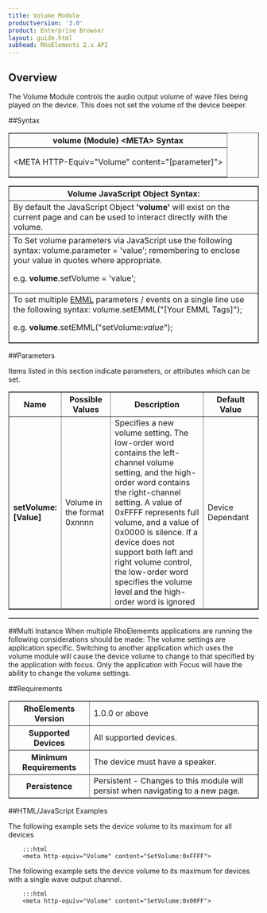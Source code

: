 ```yaml
---
title: Volume Module
productversion: '3.0'
product: Enterprise Browser
layout: guide.html
subhead: RhoElements 2.x API
---
```


## Overview
The Volume Module controls the audio output volume of wave files being played on the device. This does not set the volume of the device beeper.

##Syntax

<table class="facelift" style="width:100%" border="1" padding="5px"> 
<tr>
<th class="tableHeading">volume (Module) &lt;META&gt; Syntax</th>
</tr>
<tr>
<td class="clsSyntaxCells clsOddRow"><p>&lt;META HTTP-Equiv="Volume" content="[parameter]"&gt;</p>
</td>
</tr>
</table>

<table class="facelift" style="width:100%" border="1" padding="5px"> <tr><th class="tableHeading">Volume JavaScript Object Syntax:</th></tr>
<tr><td class="clsSyntaxCells clsOddRow">
By default the JavaScript Object <b>'volume'</b> will exist on the current page and can be used to interact directly with the volume.
</td>
</tr>
<tr><td class="clsSyntaxCells clsEvenRow">
To Set volume parameters via JavaScript use the following syntax: volume.parameter = 'value'; remembering to enclose your value in quotes where appropriate.  
<P />e.g. <b>volume</b>.setVolume = 'value';
</td>
</tr>
<tr><td class="clsSyntaxCells clsOddRow">							
To set multiple <a href="/rhoelements/EMMLOverview">EMML</a> parameters / events on a single line use the following syntax: volume.setEMML("[Your EMML Tags]");
<P />
e.g. <b>volume</b>.setEMML("setVolume:<i>value</i>");							
</td>
</tr>
</table>

##Parameters

Items listed in this section indicate parameters, or attributes which can be set.

<table class="facelift" style="width:100%" border="1" padding="5px"> <col width="20%" /><col width="20%" /><col width="38%" /><col width="22%" /><tr><th class="tableHeading">Name</th><th class="tableHeading">Possible Values</th><th class="tableHeading">Description</th><th class="tableHeading">Default Value</th></tr>
<tr>
<td class="clsSyntaxCells clsOddRow"><b>setVolume:[Value]
</b></td>
<td class="clsSyntaxCells clsOddRow">Volume in the format 0xnnnn</td>
<td class="clsSyntaxCells clsOddRow">Specifies a new volume setting. The low-order word contains the left-channel volume setting, and the high-order word contains the right-channel setting. A value of 0xFFFF represents full volume, and a value of 0x0000 is silence. If a device does not support both left and right volume control, the low-order word specifies the volume level and the high-order word is ignored</td>
<td class="clsSyntaxCells clsOddRow">Device Dependant</td>
</tr>
</table>

<table class="facelift" style="width:100%" border="1" padding="5px"> <col width="78%" /><col width="8%" /><col width="1%" /><col width="5%" /><col width="1%" /><col width="5%" /><col width="2%" />
</table>

##Multi Instance
When multiple RhoElememts applications are running the following considerations should be made: The volume settings are application specific. Switching to another application which uses the volume module will cause the device volume to change to that specified by the application with focus. Only the application with Focus will have the ability to change the volume settings.

##Requirements

<table class="facelift" style="width:100%" border="1" padding="5px"> <tr>
<th class="tableHeading">RhoElements Version</th>
<td class="clsSyntaxCell clsEvenRow">1.0.0 or above
</td>
</tr>
<tr><th class="tableHeading">Supported Devices</th><td class="clsSyntaxCell clsOddRow">All supported devices.</td></tr>
<tr><th class="tableHeading">Minimum Requirements</th><td class="clsSyntaxCell clsOddRow">The device must have a speaker.</td>
</tr>
<tr><th class="tableHeading">Persistence</th><td class="clsSyntaxCell clsEvenRow">Persistent - Changes to this module will persist when navigating to a new page.</td>
</tr>
</table>


##HTML/JavaScript Examples

The following example sets the device volume to its maximum for all devices

		:::html
		<meta http-equiv="Volume" content="SetVolume:0xFFFF">
		
The following example sets the device volume to its maximum for devices with a single wave output channel.
		
		:::html
		<meta http-equiv="Volume" content="SetVolume:0x00FF">
		
